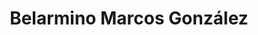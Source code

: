 ---
title: "Belarmino Marcos González"
url: /cimanes-del-tejar/belarmino-marcos-gonzalez/
shop: panadería
---